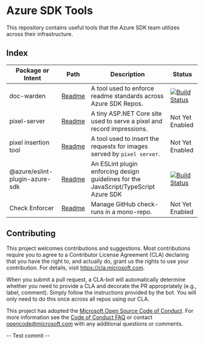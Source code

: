 # Azure SDK Tools

This repository contains useful tools that the Azure SDK team utilizes across their infrastructure.

## Index

| Package or Intent              | Path                                                    | Description                                                                          | Status                                                                                                                                                                                                                                     |
| ------------------------------ | ------------------------------------------------------- | ------------------------------------------------------------------------------------ | ------------------------------------------------------------------------------------------------------------------------------------------------------------------------------------------------------------------------------------------ |
| doc-warden                     | [Readme](packages/python-packages/doc-warden/README.md) | A tool used to enforce readme standards across Azure SDK Repos.                      | [![Build Status](https://dev.azure.com/azure-sdk/public/_apis/build/status/108?branchName=master)](https://dev.azure.com/azure-sdk/public/_build/latest?definitionId=108&branchName=master)                                                |
| pixel-server                   | [Readme](/web/pixel-server/README.md)                   | A tiny ASP.NET Core site used to serve a pixel and record impressions.               | Not Yet Enabled                                                                                                                                                                                                                            |
| pixel insertion tool           | [Readme](scripts/python/readme_tracking/readme.md)      | A tool used to insert the requests for images served by `pixel server`.              | Not Yet Enabled                                                                                                                                                                                                                            |
| @azure/eslint-plugin-azure-sdk | [Readme](/tools/eslint-plugin-azure-sdk/README.md)      | An ESLint plugin enforcing design guidelines for the JavaScript/TypeScript Azure SDK | [![Build Status](https://dev.azure.com/azure-sdk/public/_apis/build/status/tools/tools%20-%20eslint-plugin-azure-sdk%20-%20ci?branchName=master)](https://dev.azure.com/azure-sdk/public/_build/latest?definitionId=628&branchName=master) |
| Check Enforcer                 | [Readme](/tools/check-enforcer/README.md)               | Manage GitHub check-runs in a mono-repo.                                             | Not Yet Enabled                                                                                                                                                                                                                            |

## Contributing

This project welcomes contributions and suggestions.  Most contributions require you to agree to a
Contributor License Agreement (CLA) declaring that you have the right to, and actually do, grant us
the rights to use your contribution. For details, visit <https://cla.microsoft.com>.

When you submit a pull request, a CLA-bot will automatically determine whether you need to provide
a CLA and decorate the PR appropriately (e.g., label, comment). Simply follow the instructions
provided by the bot. You will only need to do this once across all repos using our CLA.

This project has adopted the [Microsoft Open Source Code of Conduct](https://opensource.microsoft.com/codeofconduct/).
For more information see the [Code of Conduct FAQ](https://opensource.microsoft.com/codeofconduct/faq/) or
contact [opencode@microsoft.com](mailto:opencode@microsoft.com) with any additional questions or comments.

-- Test commit --
